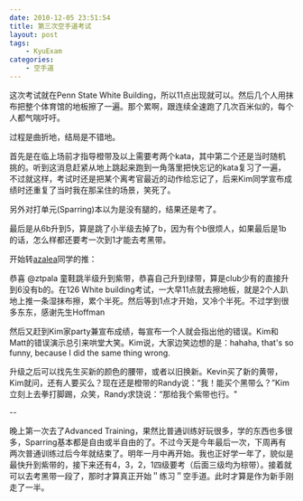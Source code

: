 ```yaml
---
date: 2010-12-05 23:51:54
title: 第三次空手道考试
layout: post
tags:
    - KyuExam
categories:
    - 空手道
---
```

这次考试就在Penn State White Building，所以11点出现就可以。然后几个人用抹布把整个体育馆的地板擦了一遍。那个累啊，跟连续全速跑了几次百米似的，每个人都气喘吁吁。

过程是曲折地，结局是不错地。

首先是在临上场前才指导橙带及以上需要考两个kata，其中第二个还是当时随机挑的。听到这消息赶紧从地上跳起来跑到一角落里把快忘记的kata复习了一遍，不过就这样，考试时还是把某个离考官最近的动作给忘记了，后来Kim同学宣布成绩时还重复了当时我在那呆住的场景，笑死了。

另外对打单元(Sparring)本以为是没有腿的，结果还是考了。

最后是从6b升到5，算是跳了小半级去掉了b，因为有个b很烦人，如果最后是1b的话，怎么样都还要考一次到1才能去考黑带。

开始转<a href="http://twitter.com/azaleasays">azalea</a>同学的推：

恭喜 @ztpala 童鞋跳半级升到紫带，恭喜自己升到绿带，算是club少有的直接升到6没有b的。在126 White building考试，一大早11点就去擦地板，就是2个人趴地上推一条湿抹布擦，累个半死。然后等到1点才开始，又冷个半死。不过学到很多东东，感谢先生Hoffman

然后又赶到Kim家party兼宣布成绩，每宣布一个人就会指出他的错误。Kim和Matt的错误演示总引来哄堂大笑。Kim说，大家边笑边想的是：hahaha, that's so funny, because I did the same thing wrong.

升级之后可以找先生买新的颜色的腰带，或者以旧换新。Kevin买了新的黄带，Kim就问，还有人要买么？现在还是橙带的Randy说：“我！能买个黑带么？”Kim立刻上去拳打脚踢，众笑，Randy求饶说：“那给我个紫带也行。"

--

晚上第一次去了Advanced Training，果然比普通训练好玩很多，学的东西也多很多，Sparring基本都是自由或半自由的了。不过今天是今年最后一次，下周再有两次普通训练过后今年就结束了。明年一月中再开始。我也正好学一年了，貌似是最快升到紫带的，接下来还有4，3，2，1四级要考（后面三级均为棕带）。接着就可以去考黑带一段了，那时才算真正开始＂练习＂空手道。此时才算是作为新手刚走了一半。
